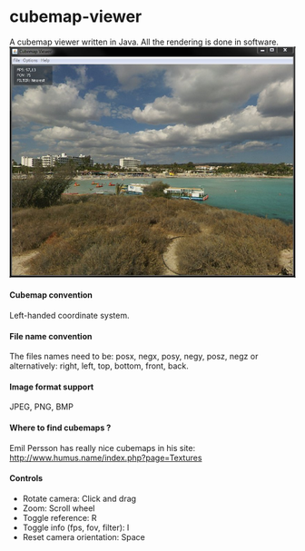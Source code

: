 # cubemap-viewer
A cubemap viewer written in Java. All the rendering is done in software.
![ScreenShot](screenshots/cubemap_viewer.jpg)
#### Cubemap convention
Left-handed coordinate system.
#### File name convention
The files names need to be: posx, negx, posy, negy, posz, negz or alternatively: right, left, top, bottom, front, back.
#### Image format support
JPEG, PNG, BMP
#### Where to find cubemaps ?
Emil Persson has really nice cubemaps in his site: http://www.humus.name/index.php?page=Textures
#### Controls
- Rotate camera: Click and drag
- Zoom: Scroll wheel
- Toggle reference: R
- Toggle info (fps, fov, filter): I
- Reset camera orientation: Space
